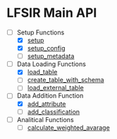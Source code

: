# LFSIR Main API

- [ ] Setup Functions
    - [x] [setup](./setup.md)
    - [x] [setup_config](./setup_config.md)
    - [ ] [setup_metadata]()
- [ ] Data Loading Functions
    - [x] [load_table](./load_table.md)
    - [ ] [create_table_with_schema]()
    - [ ] [load_external_table]()
- [ ] Data Addition Function
    - [x] [add_attribute](./add_attribute.md)
    - [ ] [add_classification]()
- [ ] Analitical Functions
    - [ ] [calculate_weighted_avarage]()

